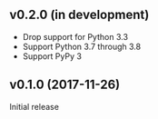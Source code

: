v0.2.0 (in development)
-----------------------
- Drop support for Python 3.3
- Support Python 3.7 through 3.8
- Support PyPy 3

v0.1.0 (2017-11-26)
-------------------
Initial release
